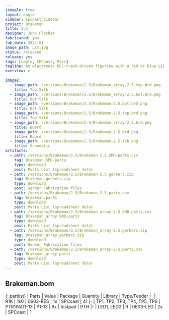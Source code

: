 ```yaml
---
iseagle: true
layout: eagle
sidebar: spcoast_sidebar
project: Brakeman
title: 2.5
designer: John Plocher
fabricated: yes
fab_date: 2024-01
image_path: Lit.jpg
status: released
release: yes
tags: [eagle, SPCoast, Misc]
tagline: An electronic DCC-track-driven figurine with a red or blue LED
overview: >
    
images:
  - image_path: /versions/Brakeman/2.5/Brakeman_array-2.5.top.brd.png
    title: Top Silk
  - image_path: /versions/Brakeman/2.5/Brakeman_array-2.5.bot.brd.png
    title: Bot Silk
  - image_path: /versions/Brakeman/2.5/Brakeman-2.5.bot.brd.png
    title: Bot Silk
  - image_path: /versions/Brakeman/2.5/Brakeman-2.5.top.brd.png
    title: Top Silk
  - image_path: /versions/Brakeman/2.5/Brakeman_array-2.5.brd.png
    title: Board
  - image_path: /versions/Brakeman/2.5/Brakeman-2.5.brd.png
    title: Board
  - image_path: /versions/Brakeman/2.5/Brakeman-2.5.sch.png
    title: Schematic
artifacts:
  - path: /versions/Brakeman/2.5/Brakeman-2.5.SMD-parts.csv
    tag: Brakeman.SMD-parts
    type: download
    post: Parts List (spreadsheet data)
  - path: /versions/Brakeman/2.5/Brakeman-2.5.gerbers.zip
    tag: Brakeman.gerbers.zip
    type: download
    post: Gerber Fabrication files
  - path: /versions/Brakeman/2.5/Brakeman-2.5.parts.csv
    tag: Brakeman.parts
    type: download
    post: Parts List (spreadsheet data)
  - path: /versions/Brakeman/2.5/Brakeman_array-2.5.SMD-parts.csv
    tag: Brakeman_array.SMD-parts
    type: download
    post: Parts List (spreadsheet data)
  - path: /versions/Brakeman/2.5/Brakeman_array-2.5.gerbers.zip
    tag: Brakeman_array.gerbers.zip
    type: download
    post: Gerber Fabrication files
  - path: /versions/Brakeman/2.5/Brakeman_array-2.5.parts.csv
    tag: Brakeman_array.parts
    type: download
    post: Parts List (spreadsheet data)
---
```


## Brakeman.bom

{:.partlist}
| Parts | Value | Package | Quantity | Library | Type/Feeder
|-
| R1K | 1k0 | 0603-RES | 1x | SPCoast | 41
|-
| TP1, TP2, TP3, TP4, TP5, TP6 | PTR1PAD1-13 | P1-13 | 6x | testpad | PTH
|-
| LED1, LED2 | R | 0603-LED | 2x | SPCoast | 1
